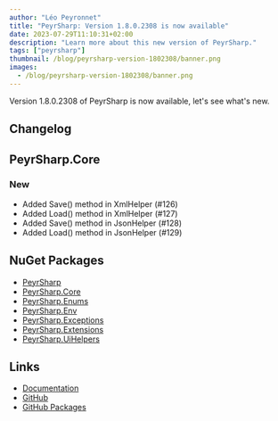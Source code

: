 ```yaml
---
author: "Léo Peyronnet"
title: "PeyrSharp: Version 1.8.0.2308 is now available"
date: 2023-07-29T11:10:31+02:00
description: "Learn more about this new version of PeyrSharp."
tags: ["peyrsharp"]
thumbnail: /blog/peyrsharp-version-1802308/banner.png
images:
  - /blog/peyrsharp-version-1802308/banner.png
---
```


Version 1.8.0.2308 of PeyrSharp is now available, let's see what's new.

## Changelog

## PeyrSharp.Core

### New

- Added Save() method in XmlHelper (#126)
- Added Load() method in XmlHelper (#127)
- Added Save() method in JsonHelper (#128)
- Added Load() method in JsonHelper (#129)

## NuGet Packages

- [PeyrSharp](https://www.nuget.org/packages/PeyrSharp)
- [PeyrSharp.Core](https://www.nuget.org/packages/PeyrSharp.Core/)
- [PeyrSharp.Enums](https://www.nuget.org/packages/PeyrSharp.Enums/)
- [PeyrSharp.Env](https://www.nuget.org/packages/PeyrSharp.Env/)
- [PeyrSharp.Exceptions](https://www.nuget.org/packages/PeyrSharp.Exceptions/)
- [PeyrSharp.Extensions](https://www.nuget.org/packages/PeyrSharp.Extensions/)
- [PeyrSharp.UiHelpers](https://www.nuget.org/packages/PeyrSharp.UiHelpers/)

## Links

- [Documentation](https://peyrsharp.leocorporation.dev/)
- [GitHub](https://github.com/DevyusCode/PeyrSharp)
- [GitHub Packages](https://github.com/orgs/DevyusCode/packages?repo_name=PeyrSharp)
